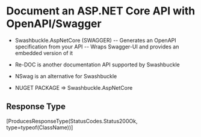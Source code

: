 # Document an ASP.NET Core API with OpenAPI/Swagger

- Swashbuckle.AspNetCore (SWAGGER)
-- Generates an OpenAPI specification from your API
-- Wraps Swagger-UI and provides an embedded version of it

- Re-DOC is another documentation API supported by Swashbuckle
- NSwag is an alternative for Swashbuckle

- NUGET PACKAGE => Swashbuckle.AspNetCore

## Response Type
[ProducesResponseType(StatusCodes.Status200Ok, type=typeof(ClassName))]

